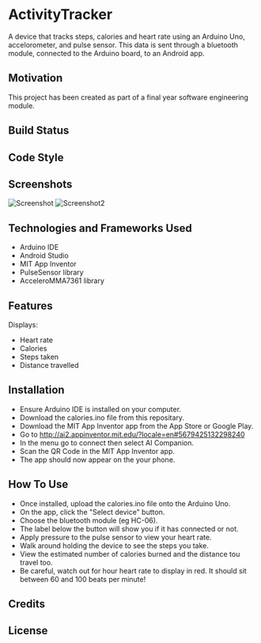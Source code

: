 # ActivityTracker
A device that tracks steps, calories and heart rate using an Arduino Uno, accelorometer, and pulse sensor. This data is sent through a bluetooth module, connected to the Arduino board, to an Android app. 

## Motivation
This project has been created as part of a final year software engineering module. 

## Build Status 

## Code Style 

## Screenshots 
![Screenshot](https://user-images.githubusercontent.com/26166154/55710837-62b52e00-59e3-11e9-9597-7ee2884309f9.png)
![Screenshot2](https://user-images.githubusercontent.com/26166154/55710957-a3ad4280-59e3-11e9-9632-7a70d5ed9493.png)


## Technologies and Frameworks Used
- Arduino IDE
- Android Studio 
- MIT App Inventor 
- PulseSensor library 
- AcceleroMMA7361 library 

## Features
Displays:
- Heart rate
- Calories
- Steps taken
- Distance travelled

## Installation 
- Ensure Arduino IDE is installed on your computer. 
- Download the calories.ino file from this repositary. 
- Download the MIT App Inventor app from the App Store or Google Play. 
- Go to http://ai2.appinventor.mit.edu/?locale=en#5679425132298240 
- In the menu go to connect then select AI Companion. 
- Scan the QR Code in the MIT App Inventor app. 
- The app should now appear on the your phone.

## How To Use
- Once installed, upload the calories.ino file onto the Arduino Uno.
- On the app, click the "Select device" button.
- Choose the bluetooth module (eg HC-06).
- The label below the button will show you if it has connected or not. 
- Apply pressure to the pulse sensor to view your heart rate. 
- Walk around holding the device to see the steps you take. 
- View the estimated number of calories burned and the distance tou travel too. 
- Be careful, watch out for hour heart rate to display in red. It should sit between 60 and 100 beats per minute!


## Credits

## License 
